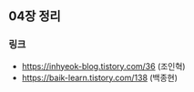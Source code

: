 ## 04장 정리

### 링크
- https://inhyeok-blog.tistory.com/36 (조인혁)
- https://baik-learn.tistory.com/138 (백종현)
